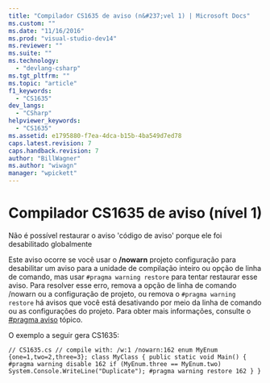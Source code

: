```yaml
---
title: "Compilador CS1635 de aviso (n&#237;vel 1) | Microsoft Docs"
ms.custom: ""
ms.date: "11/16/2016"
ms.prod: "visual-studio-dev14"
ms.reviewer: ""
ms.suite: ""
ms.technology: 
  - "devlang-csharp"
ms.tgt_pltfrm: ""
ms.topic: "article"
f1_keywords: 
  - "CS1635"
dev_langs: 
  - "CSharp"
helpviewer_keywords: 
  - "CS1635"
ms.assetid: e1795880-f7ea-4dca-b15b-4ba549d7ed78
caps.latest.revision: 7
caps.handback.revision: 7
author: "BillWagner"
ms.author: "wiwagn"
manager: "wpickett"
---
```

# Compilador CS1635 de aviso (n&#237;vel 1)
Não é possível restaurar o aviso 'código de aviso' porque ele foi desabilitado globalmente  
  
 Este aviso ocorre se você usar o **\/nowarn** projeto configuração para desabilitar um aviso para a unidade de compilação inteiro ou opção de linha de comando, mas usar `#pragma warning restore` para tentar restaurar esse aviso. Para resolver esse erro, remova a opção de linha de comando \/nowarn ou a configuração de projeto, ou remova o `#pragma warning restore` há avisos que você está desativando por meio da linha de comando ou as configurações do projeto. Para obter mais informações, consulte o [\#pragma aviso](../../csharp/language-reference/preprocessor-directives/preprocessor-pragma-warning.md) tópico.  
  
 O exemplo a seguir gera CS1635:  
  
```  
// CS1635.cs // compile with: /w:1 /nowarn:162 enum MyEnum {one=1,two=2,three=3}; class MyClass { public static void Main() { #pragma warning disable 162 if (MyEnum.three == MyEnum.two) System.Console.WriteLine("Duplicate"); #pragma warning restore 162 } }  
```
